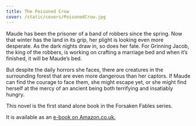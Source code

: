 ```yaml
---
title: The Poisoned Crow
cover: /static/covers/PoisonedCrow.jpg
---
```


Maude has been the prisoner of a band of robbers since the spring. Now that winter has the land in its grip, her plight is looking even more desperate. As the dark nights draw in, so does her fate. For Grinning Jacob, the king of the robbers, is working on crafting a marriage bed and when it’s finished, it will be Maude’s bed.

But despite the daily horrors she faces, there are creatures in the surrounding forest that are even more dangerous than her captors. If Maude can find the courage to face them, she might escape yet, or she might find herself at the mercy of an ancient being both terrifying and insatiably hungry.

This novel is the first stand alone book in the Forsaken Fables series.

It is available as an [e-book on Amazon.co.uk.](https://www.amazon.co.uk/Poisoned-Crow-Charlotte-Bond-ebook/dp/B01GP1GEGQ/)